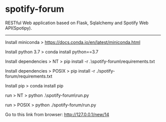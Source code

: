 # spotify-forum
RESTful Web application based on Flask, Sqlalchemy and Spotify Web API(Spotipy).

_______________________________________________________________________________

Install miniconda > https://docs.conda.io/en/latest/miniconda.html

Install python 3.7 > conda install python==3.7

Install dependencies > NT > pip install -r .\spotify-forum\requirements.txt

Install dependencies > POSIX > pip install -r ./spotify-forum/requirements.txt

Install pip > conda install pip

run > NT > python .\spotify-forum\run.py

run > POSIX > python ./spotify-forum/run.py

Go to this link from browser: http://127.0.0.1/new/14

